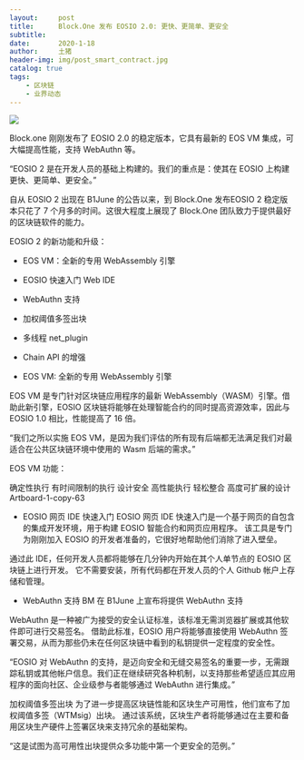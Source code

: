 ```yaml
---
layout:     post
title:      Block.One 发布 EOSIO 2.0: 更快、更简单、更安全
subtitle:   
date:       2020-1-18
author:     土猪
header-img: img/post_smart_contract.jpg
catalog: true
tags:
    - 区块链
    - 业界动态
---
```



![](https://cdn.steemitimages.com/DQmXDxqUZfBFSC5sSdxK2ZaU9eQ9oCD4gdKRhJJ8XERRt3D/image.png)


Block.one 刚刚发布了 EOSIO 2.0 的稳定版本，它具有最新的 EOS VM 集成，可大幅提高性能，支持 WebAuthn 等。

“EOSIO 2 是在开发人员的基础上构建的。我们的重点是：使其在 EOSIO 上构建更快、更简单、更安全。”

自从 EOSIO 2 出现在 B1June 的公告以来，到 Block.One 发布EOSIO 2 稳定版本只花了 7 个月多的时间。这很大程度上展现了 Block.One 团队致力于提供最好的区块链软件的能力。

EOSIO 2 的新功能和升级：

- EOS VM：全新的专用 WebAssembly 引擎
- EOSIO 快速入门 Web IDE
- WebAuthn 支持
- 加权阈值多签出块
- 多线程 net_plugin
- Chain API 的增强





- EOS VM: 全新的专用 WebAssembly 引擎


EOS VM 是专门针对区块链应用程序的最新 WebAssembly（WASM）引擎。借助此新引擎，EOSIO 区块链将能够在处理智能合约的同时提高资源效率，因此与 EOSIO 1.0 相比，性能提高了 16 倍。

“我们之所以实施 EOS VM，是因为我们评估的所有现有后端都无法满足我们对最适合在公共区块链环境中使用的 Wasm 后端的需求。”

EOS VM 功能：

确定性执行
有时间限制的执行
设计安全
高性能执行
轻松整合
高度可扩展的设计
Artboard-1-copy-63


- EOSIO 网页 IDE 快速入门
EOSIO 网页 IDE 快速入门是一个基于网页的自包含的集成开发环境，用于构建 EOSIO 智能合约和网页应用程序。 该工具是专门为刚刚加入 EOSIO 的开发者准备的，它很好地帮助他们消除了进入壁垒。

通过此 IDE，任何开发人员都将能够在几分钟内开始在其个人单节点的 EOSIO 区块链上进行开发。 它不需要安装，所有代码都在开发人员的个人 Github 帐户上存储和管理。



- WebAuthn 支持
BM 在 B1June 上宣布将提供 WebAuthn 支持

WebAuthn 是一种被广为接受的安全认证标准，该标准无需浏览器扩展或其他软件即可进行交易签名。 借助此标准，EOSIO 用户将能够直接使用 WebAuthn 签署交易，从而为那些仍未在任何区块链中看到的私钥提供一定程度的安全性。

“EOSIO 对 WebAuthn 的支持，是迈向安全和无缝交易签名的重要一步，无需跟踪私钥或其他帐户信息。我们正在继续研究各种机制，以支持那些希望适应其应用程序的面向社区、企业级参与者能够通过 WebAuthn 进行集成。”

加权阈值多签出块
为了进一步提高区块链性能和区块生产可用性，他们宣布了加权阈值多签（WTMsig）出块。 通过该系统，区块生产者将能够通过在主要和备用区块生产硬件上签署区块来支持冗余的基础架构。

“这是试图为高可用性出块提供众多功能中第一个更安全的范例。”